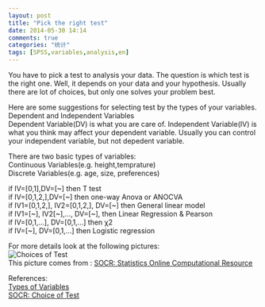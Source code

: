 ```yaml
---
layout: post
title: "Pick the right test"
date: 2014-05-30 14:14
comments: true
categories: "统计"
tags: [SPSS,variables,analysis,en]
---
```

You have to pick a test to analysis your data. The question is which test is the right one. Well, it depends on your data and your hypothesis. Usually there are lot of choices, but only one solves your problem best.  

Here are some suggestions for selecting test by the types of your variables.  
Dependent and Independent Variables  
Dependent Variable(DV) is what you are care of. Independent Variable(IV) is what you think may affect your dependent variable. Usually you can control your independent variable, but not depedent variable.  

There are two basic types of variables:  
Continuous Variables(e.g. height,temprature)  
Discrete Variables(e.g. age, size, preferences)  

if IV=[0,1],DV=[~] then T test  
if IV=[0,1,2,],DV=[~] then one-way Anova or ANOCVA  
if IV1=[0,1,2,], IV2=[0,1,2,], DV=[~] then General linear model  
if IV1=[~], IV2[~],..., DV=[~], then Linear Regression & Pearson  
if IV=[0,1,...], DV=[0,1,...] then χ2  
if IV=[~], DV=[0,1,...] then Logistic regression

For more details look at the following pictures:  
![Choices of Test](https://raw.github.com/lukezhg/Freyja/master/choiceoftest.png)  
This picture comes from : [SOCR: Statistics Online Computational Resource](http://www.socr.ucla.edu/Applets.dir/ChoiceOfTest.html)  

References:  
[Types of Variables](http://www.unesco.org/webworld/idams/advguide/Chapt1_3.htm)  
[SOCR: Choice of Test](http://www.socr.ucla.edu/Applets.dir/ChoiceOfTest.html)  